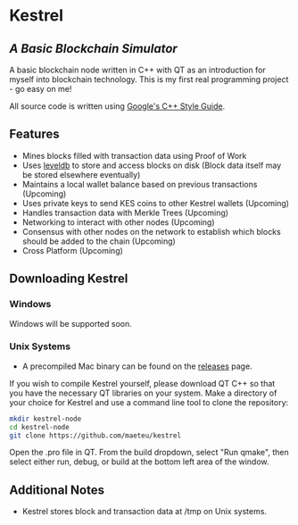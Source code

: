 # Kestrel
## _A Basic Blockchain Simulator_

A basic blockchain node written in C++ with QT as an introduction for myself into blockchain technology. This is my first real programming project - go easy on me!

All source code is written using [Google's C++ Style Guide](https://google.github.io/styleguide/cppguide.html).

## Features
* Mines blocks filled with transaction data using Proof of Work
* Uses [leveldb](https://github.com/google/leveldb) to store and access blocks on disk (Block data itself may be stored elsewhere eventually)
* Maintains a local wallet balance based on previous transactions (Upcoming)
* Uses private keys to send KES coins to other Kestrel wallets (Upcoming)
* Handles transaction data with Merkle Trees (Upcoming)
* Networking to interact with other nodes (Upcoming)
* Consensus with other nodes on the network to establish which blocks should be added to the chain (Upcoming)
* Cross Platform (Upcoming)

## Downloading Kestrel
### Windows
Windows will be supported soon.

### Unix Systems
* A precompiled Mac binary can be found on the [releases](https://github.com/maeteu/Kestrel/releases/) page.

If you wish to compile Kestrel yourself, please download QT C++ so that you have the necessary QT libraries on your system.
Make a directory of your choice for Kestrel and use a command line tool to clone the repository:
```sh
mkdir kestrel-node
cd kestrel-node
git clone https://github.com/maeteu/kestrel
```
Open the .pro file in QT. From the build dropdown, select "Run qmake", then select either run, debug, or build at the bottom left area of the window.

## Additional Notes
* Kestrel stores block and transaction data at /tmp on Unix systems.